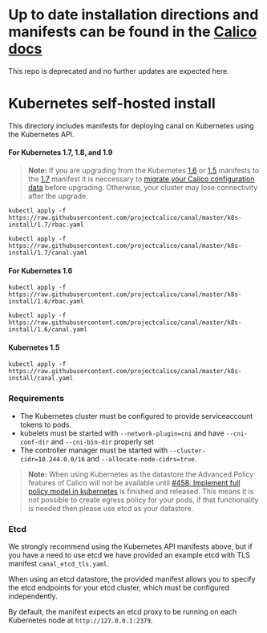 # Up to date installation directions and manifests can be found in the [Calico docs](https://docs.projectcalico.org/v2.6/getting-started/kubernetes/installation/hosted/canal)

This repo is deprecated and no further updates are expected here.

# Kubernetes self-hosted install

This directory includes manifests for deploying canal on Kubernetes using the Kubernetes API.  

#### For Kubernetes 1.7, 1.8, and 1.9

> **Note:** If you are upgrading from the Kubernetes 
[1.6](#for-kubernetes-16) or [1.5](#for-kubernetes-15) manifests to the
[1.7](#for-kubernetes-17) manifest it is neccessary to
[migrate your Calico configuration data](https://github.com/projectcalico/calico/blob/master/upgrade/v2.5/README.md)
before upgrading. Otherwise, your cluster may lose connectivity after the
upgrade.

```
kubectl apply -f https://raw.githubusercontent.com/projectcalico/canal/master/k8s-install/1.7/rbac.yaml

kubectl apply -f https://raw.githubusercontent.com/projectcalico/canal/master/k8s-install/1.7/canal.yaml
```

#### For Kubernetes 1.6

```
kubectl apply -f https://raw.githubusercontent.com/projectcalico/canal/master/k8s-install/1.6/rbac.yaml

kubectl apply -f https://raw.githubusercontent.com/projectcalico/canal/master/k8s-install/1.6/canal.yaml
```

#### Kubernetes 1.5

```
kubectl apply -f https://raw.githubusercontent.com/projectcalico/canal/master/k8s-install/canal.yaml
```

### Requirements
- The Kubernetes cluster must be configured to provide serviceaccount tokens to pods.
- kubelets must be started with `--network-plugin=cni` and
  have `--cni-conf-dir` and `--cni-bin-dir` properly set
- The controller manager must be started with `--cluster-cidr=10.244.0.0/16` and `--allocate-node-cidrs=true`.

> **Note:** When using Kubernetes as the datastore the Advanced Policy
features of Calico will not be available until
[#458, Implement full policy model in kubernetes](https://github.com/projectcalico/calico/issues/458)
is finished and released.  This means it is not possible to create egress
policy for your pods, if that functionality is needed then please use etcd
as your datastore.

### Etcd

We strongly recommend using the Kubernetes API manifests above, but if you have a need to use etcd we have provided an example etcd with TLS manifest `canal_etcd_tls.yaml`.

When using an etcd datastore, the provided manifest allows you to specify the etcd endpoints for your etcd cluster,
which must be configured independently.

By default, the manifest expects an etcd proxy to be running on each Kubernetes node at `http://127.0.0.1:2379`.
